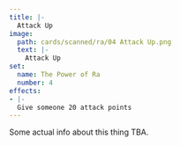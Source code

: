 ```yaml
---
title: |-
  Attack Up
image: 
  path: cards/scanned/ra/04 Attack Up.png
  text: |-
    Attack Up
set:
  name: The Power of Ra
  number: 4
effects: 
- |-
  Give someone 20 attack points
---
```

Some actual info about this thing TBA.
